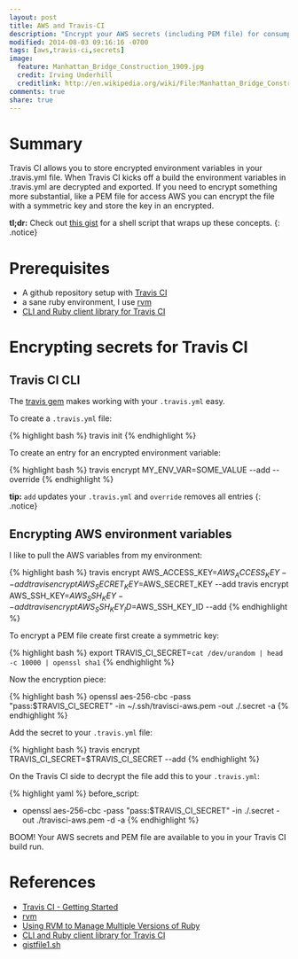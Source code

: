```yaml
---
layout: post
title: AWS and Travis-CI
description: "Encrypt your AWS secrets (including PEM file) for consumption by Travis-CI."
modified: 2014-08-03 09:16:16 -0700
tags: [aws,travis-ci,secrets]
image:
  feature: Manhattan_Bridge_Construction_1909.jpg
  credit: Irving Underhill
  creditlink: http://en.wikipedia.org/wiki/File:Manhattan_Bridge_Construction_1909.jpg#file
comments: true
share: true
---
```


# Summary

Travis CI allows you to store encrypted environment variables in your .travis.yml file. When Travis CI kicks off a build the environment variables in .travis.yml are decrypted and exported. If you need to encrypt something more substantial, like a PEM file for access AWS you can encrypt the file with a symmetric key and store the key in an encrypted.

**tl;dr:** Check out [this gist](https://gist.github.com/wellsie/96427f843c7570f08923) for a shell script that wraps up these concepts.
{: .notice}


# Prerequisites

- A github repository setup with [Travis CI](http://docs.travis-ci.com/user/getting-started/)
- a sane ruby environment, I use [rvm](https://rvm.io)
- [CLI and Ruby client library for Travis CI](https://rubygems.org/gems/travis)


# Encrypting secrets for Travis CI

## Travis CI CLI

The [travis gem](https://rubygems.org/gems/travis) makes working with your `.travis.yml` easy. 

To create a `.travis.yml` file:

{% highlight bash %}
travis init
{% endhighlight %}

To create an entry for an encrypted environment variable:

{% highlight bash %}
travis encrypt MY_ENV_VAR=SOME_VALUE --add --override
{% endhighlight %}

**tip:** `add` updates your `.travis.yml` and `override` removes all entries
{: .notice}

## Encrypting AWS environment variables

I like to pull the AWS variables from my environment:

{% highlight bash %} 
travis encrypt AWS_ACCESS_KEY=$AWS_ACCESS_KEY --add
travis encrypt AWS_SECRET_KEY=$AWS_SECRET_KEY --add
travis encrypt AWS_SSH_KEY=$AWS_SSH_KEY --add
travis encrypt AWS_SSH_KEY_ID=$AWS_SSH_KEY_ID --add
{% endhighlight %}

To encrypt a PEM file create first create a symmetric key:

{% highlight bash %} 
export TRAVIS_CI_SECRET=`cat /dev/urandom | head -c 10000 | openssl sha1`
{% endhighlight %}

Now the encryption piece:

{% highlight bash %}
openssl aes-256-cbc -pass "pass:$TRAVIS_CI_SECRET" -in ~/.ssh/travisci-aws.pem -out ./.secret -a
{% endhighlight %}

Add the secret to your `.travis.yml` file:

{% highlight bash %} 
travis encrypt TRAVIS_CI_SECRET=$TRAVIS_CI_SECRET --add
{% endhighlight %}

On the Travis CI side to decrypt the file add this to your `.travis.yml`:

{% highlight yaml %} 
before_script:
- openssl aes-256-cbc -pass "pass:$TRAVIS_CI_SECRET" -in ./.secret -out ./travisci-aws.pem -d -a
{% endhighlight %}

BOOM! Your AWS secrets and PEM file are available to you in your Travis CI build run.

# References
- [Travis CI - Getting Started](http://docs.travis-ci.com/user/getting-started/)
- [rvm](https://rvm.io)
- [Using RVM to Manage Multiple Versions of Ruby](http://misheska.com/blog/2013/06/16/using-rvm-to-manage-multiple-versions-of-ruby/)
- [CLI and Ruby client library for Travis CI](https://rubygems.org/gems/travis)
- [gistfile1.sh](https://gist.github.com/kzap/5819745)